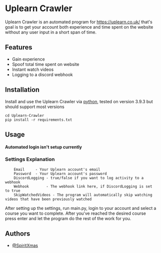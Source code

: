 
# Uplearn Crawler

Uplearn Crawler is an automated program for https://uplearn.co.uk/ that's goal is to get your account both experience and time spent on the website without any user input in a short span of time.
## Features

- Gain experience
- Spoof total time spent on website
- Instant watch videos
- Logging to a discord webhook


## Installation

Install and use the Uplearn Crawler via [python](https://www.python.org/), tested on version 3.9.3 but should support most versions  

```
cd Uplearn-Crawler
pip install -r requirements.txt
``` 
  

## Usage
#### Automated login isn't setup currently

### Settings Explanation
```
    Email     - Your Uplearn account's email
    Password  - Your Uplearn account's password
    DiscordLogging - true/false if you want to log activity to a webhook
    Webhook        - The webhook link here, if DiscordLogging is set to true
    SkipWatchedVideos - The program will automatically skip watching videos that have been previously watched
```
  
After setting up the settings, run main.py, login to your account and select a course you want to complete. After you've reached the desired course press enter and let the program do the rest of the work for you.
## Authors

- [@SpiritXmas](https://www.github.com/SpiritXmas)
